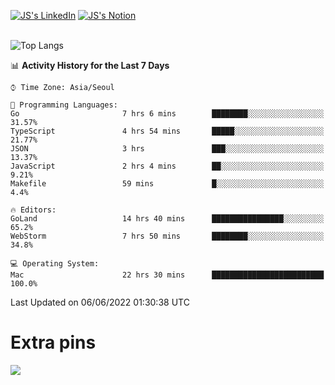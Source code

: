 
[![JS's LinkedIn](https://img.shields.io/badge/LinkedIn-blue?style=for-the-badge&logo=linkedin)](https://www.linkedin.com/in/jaeseung-lee-5a2a32139/) 
[![JS's Notion](https://img.shields.io/badge/Notion-black?style=for-the-badge&logo=notion)](https://bit.ly/ljswiki1) <br><br>
<!-- ![JS's GitHub stats](https://github-readme-stats-lemon-five.vercel.app/api?username=tkxkd0159&hide=contribs,prs,stars,issues&show_icons=true&theme=react&include_all_commits=true)   -->
![Top Langs](https://github-readme-stats-lemon-five.vercel.app/api/top-langs/?username=tkxkd0159&layout=compact&hide=jupyter%20notebook,scss,html,css&langs_count=10)  


<!--START_SECTION:waka-->
📊 **Activity History for the Last 7 Days** 

```text
⌚︎ Time Zone: Asia/Seoul

💬 Programming Languages: 
Go                       7 hrs 6 mins        ████████░░░░░░░░░░░░░░░░░   31.57% 
TypeScript               4 hrs 54 mins       █████░░░░░░░░░░░░░░░░░░░░   21.77% 
JSON                     3 hrs               ███░░░░░░░░░░░░░░░░░░░░░░   13.37% 
JavaScript               2 hrs 4 mins        ██░░░░░░░░░░░░░░░░░░░░░░░   9.21% 
Makefile                 59 mins             █░░░░░░░░░░░░░░░░░░░░░░░░   4.4%

🔥 Editors: 
GoLand                   14 hrs 40 mins      ████████████████░░░░░░░░░   65.2% 
WebStorm                 7 hrs 50 mins       ████████░░░░░░░░░░░░░░░░░   34.8%

💻 Operating System: 
Mac                      22 hrs 30 mins      █████████████████████████   100.0%

```


 Last Updated on 06/06/2022 01:30:38 UTC
<!--END_SECTION:waka-->

# Extra pins
<!-- <a href="https://github.com/tkxkd0159/go-chain">
  <img align="center" src="https://github-readme-stats-lemon-five.vercel.app/api/pin/?username=tkxkd0159&repo=go-chain&theme=react" />
</a> -->
<a href="https://github.com/tkxkd0159/dsalgo">
  <img align="center" src="https://github-readme-stats-lemon-five.vercel.app/api/pin/?username=tkxkd0159&repo=dsalgo&theme=react" />
</a>

<!---
- 🔭 I’m currently working on ...
- 🌱 I’m currently learning blockchain and distributed network
- 👯 I’m looking to collaborate on ...
- 🤔 I’m looking for help with ...
- 💬 Ask me about ...
- 📫 How to reach me: ...
- 😄 Pronouns: ...
- ⚡ Fun fact: ...
-->
